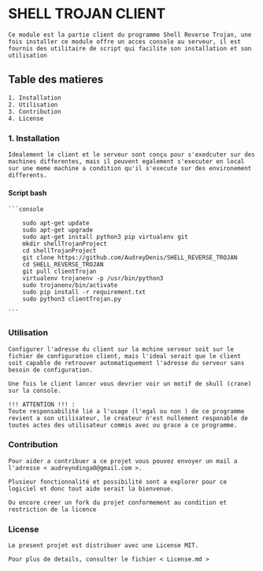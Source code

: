 # SHELL TROJAN CLIENT 
    Ce module est la partie client du programme Shell Reverse Trojan, une fois installer ce module offre un acces console au serveur, il est fournis des utilitaire de script qui facilite son installation et son utilisation 

## Table des matieres 
    1. Installation 
    2. Utilisation 
    3. Contribution 
    4. License 


### 1. Installation 
    
    Idealement le client et le serveur sont conçu pour s'exedcuter sur des machines differentes, mais il peuvent egalement s'executer en local sur une meme machine a condition qu'il s'execute sur des environement differents.
    
   

#### Script bash 
    ```console

        sudo apt-get update 
        sudo apt-get upgrade 
        sudo apt-get install python3 pip virtualenv git
        mkdir shellTrojanProject 
        cd shellTrojanProject
        git clone https://github.com/AudreyDenis/SHELL_REVERSE_TROJAN
        cd SHELL_REVERSE_TROJAN 
        git pull clientTrojan 
        virtualenv trojanenv -p /usr/bin/python3
        sudo trojanenv/bin/activate 
        sudo pip install -r requirement.txt 
        sudo python3 clientTrojan.py 
    
    ```


### Utilisation 

    Configurer l'adresse du client sur la mchine serveur soit sur le fichier de configuration client, mais l'ideal serait que le client soit capable de retrouver automatiquement l'adresse du serveur sans besoin de configuration. 

    Une fois le client lancer vous devrier voir un motif de skull (crane) sur la console.

    !!! ATTENTION !!! :
    Toute responsabilité lié a l'usage (l'egal ou non ) de ce programme revient a son utilisateur, le createur n'est nullement responable de toutes actes des utilisateur commis avec ou grace a ce programme.  
            


### Contribution 
    Pour aider a contribuer a ce projet vous pouvez envoyer un mail a l'adresse < audreyndinga0@gmail.com >. 

    Plusieur fonctionnalité et possibilité sont a explorer pour ce logiciel et donc tout aide serait la bienvenue. 

    Ou encore creer un fork du projet conformement au condition et restriction de la licence 

### License 
    
    Le present projet est distribuer avec une License MIT. 

    Pour plus de details, consulter le fichier < License.md > 